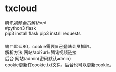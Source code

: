 # txcloud
腾讯视频会员解析api
<br>
#python3 flask
<br>
pip3 install flask
pip3 install requests
###
端口默认80，cookie需要自己登陆会员抓取。
<br>
解析方法
网站/api?url=腾讯视频链接
<br>
后台
网站/admin(密码默认admin）
<br>
cookie更新在cookie.txt文件。后台也可以更新cookie。
